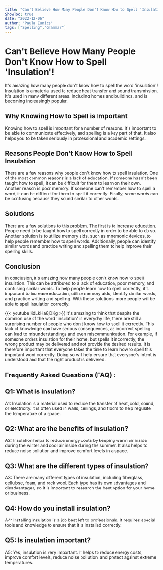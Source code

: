 ```yaml
---
title: "Can't Believe How Many People Don't Know How to Spell 'Insulation'!"
ShowToc: true 
date: "2022-12-06"
author: "Paula Eunice" 
tags: ["Spelling","Grammar"]
---
```

# Can't Believe How Many People Don't Know How to Spell 'Insulation'! 

It's amazing how many people don't know how to spell the word 'insulation'! Insulation is a material used to reduce heat transfer and sound transmission. It's used in many different areas, including homes and buildings, and is becoming increasingly popular.

## Why Knowing How to Spell is Important

Knowing how to spell is important for a number of reasons. It's important to be able to communicate effectively, and spelling is a key part of that. It also helps you to be taken seriously in professional and academic settings.

## Reasons People Don't Know How to Spell Insulation

There are a few reasons why people don't know how to spell insulation. One of the most common reasons is a lack of education. If someone hasn't been taught how to spell, it can be difficult for them to learn on their own. Another reason is poor memory. If someone can't remember how to spell a word, it can be difficult for them to spell it correctly. Finally, some words can be confusing because they sound similar to other words.

## Solutions

There are a few solutions to this problem. The first is to increase education. People need to be taught how to spell correctly in order to be able to do so. Another solution is to utilize memory aids, such as mnemonic devices, to help people remember how to spell words. Additionally, people can identify similar words and practice writing and spelling them to help improve their spelling skills.

## Conclusion

In conclusion, it's amazing how many people don't know how to spell insulation. This can be attributed to a lack of education, poor memory, and confusing similar words. To help people learn how to spell correctly, it's important to increase education, utilize memory aids, identify similar words, and practice writing and spelling. With these solutions, more people will be able to spell insulation correctly.

{{< youtube KdLkHa8jDKg >}} 
It's amazing to think that despite the common use of the word 'insulation' in everyday life, there are still a surprising number of people who don't know how to spell it correctly. This lack of knowledge can have serious consequences, as incorrect spelling can lead to misunderstandings and even miscommunication. For example, if someone orders insulation for their home, but spells it incorrectly, the wrong product may be delivered and not provide the desired results. It is therefore important that everyone takes the time to learn how to spell this important word correctly. Doing so will help ensure that everyone's intent is understood and that the right product is delivered.

## Frequently Asked Questions (FAQ) :
## Q1: What is insulation?
A1: Insulation is a material used to reduce the transfer of heat, cold, sound, or electricity. It is often used in walls, ceilings, and floors to help regulate the temperature of a space. 

## Q2: What are the benefits of insulation?
A2: Insulation helps to reduce energy costs by keeping warm air inside during the winter and cool air inside during the summer. It also helps to reduce noise pollution and improve comfort levels in a space. 

## Q3: What are the different types of insulation?
A3: There are many different types of insulation, including fiberglass, cellulose, foam, and rock wool. Each type has its own advantages and disadvantages, so it is important to research the best option for your home or business. 

## Q4: How do you install insulation?
A4: Installing insulation is a job best left to professionals. It requires special tools and knowledge to ensure that it is installed correctly. 

## Q5: Is insulation important?
A5: Yes, insulation is very important. It helps to reduce energy costs, improve comfort levels, reduce noise pollution, and protect against extreme temperatures.





